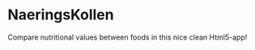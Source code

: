NaeringsKollen
==============

Compare nutritional values between foods in this nice clean Html5-app!